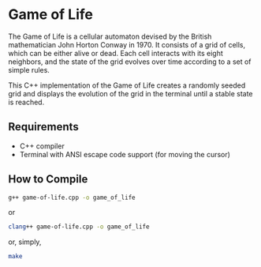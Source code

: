 # Game of Life

The Game of Life is a cellular automaton devised by the British mathematician John Horton Conway in 1970. It consists of a grid of cells, which can be either alive or dead. Each cell interacts with its eight neighbors, and the state of the grid evolves over time according to a set of simple rules.

This C++ implementation of the Game of Life creates a randomly seeded grid and displays the evolution of the grid in the terminal until a stable state is reached.

## Requirements

- C++ compiler
- Terminal with ANSI escape code support (for moving the cursor)

## How to Compile

```sh
g++ game-of-life.cpp -o game_of_life
```
or
```sh
clang++ game-of-life.cpp -o game_of_life
```
or, simply,
```sh
make
```
